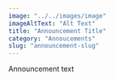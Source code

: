 ```yaml
---
image: "../../images/image"
imageAltText: "Alt Text"
title: "Announcement Title"
category: "Annoucements"
slug: "announcement-slug"
---
```


Announcement text